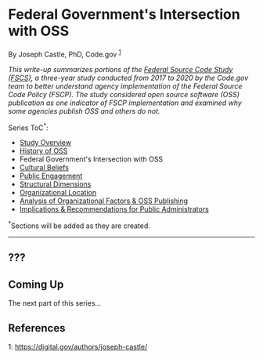 # Federal Government's Intersection with OSS
By Joseph Castle, PhD, Code.gov <sup>[1](#fn1)</sup>

*This write-up summarizes portions of the [Federal Source Code Study (FSCS)](https://github.com/GSA/code-gov/blob/master/docs/FederalSourceCodeStudy/FederalSourceCodeStudy.pdf), a three-year study conducted from 2017 to 2020 by the Code.gov team to better understand agency implementation of the Federal Source Code Policy (FSCP). The study considered open source software (OSS) publication as one indicator of FSCP implementation and examined why some agencies publish OSS and others do not.*

Series ToC<sup>*</sup>:
- [Study Overview](study_overview.md)
- [History of OSS](history_of_OSS.md)
- Federal Government's Intersection with OSS
- [Cultural Beliefs](#)
- [Public Engagement](#)
- [Structural Dimensions](#)
- [Organizational Location](#)
- [Analysis of Organizational Factors & OSS Publishing](#)
- [Implications & Recommendations for Public Administrators](#)

<sup>*</sup>Sections will be added as they are created.

---

## ???

## Coming Up

The next part of this series...

## References

<a name='fn1'>1</a>: https://digital.gov/authors/joseph-castle/  
